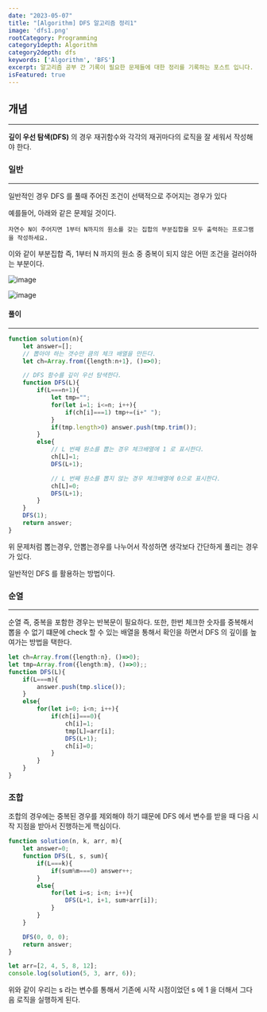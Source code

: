 ```yaml
---
date: "2023-05-07"
title: "[Algorithm] DFS 알고리즘 정리1"
image: 'dfs1.png'
rootCategory: Programming
category1depth: Algorithm
category2depth: dfs
keywords: ['Algorithm', 'BFS']
excerpt: 알고리즘 공부 간 기록이 필요한 문제들에 대한 정리를 기록하는 포스트 입니다.
isFeatured: true
---
```


## 개념
---

**깊이 우선 탐색(DFS)** 의 경우 재귀함수와 각각의 재귀마다의 로직을 잘 세워서 작성해야 한다.

### 일반
---

일반적인 경우 DFS 를 풀때 주어진 조건이 선택적으로 주어지는 경우가 있다

예를들어, 아래와 같은 문제일 것이다.

```text
자연수 N이 주어지면 1부터 N까지의 원소를 갖는 집합의 부분집합을 모두 출력하는 프로그램 을 작성하세요.
```

이와 같이 부분집합 즉, 1부터 N 까지의 원소 중 중복이 되지 않은 어떤 조건을 걸러야하는 부분이다.

![image](https://github.com/jjou33/hippo-blog/assets/134469187/ee007c65-cb25-424d-81c1-64f00eaeb925)

![image](dfs.png)

#### 풀이
---

```ts
function solution(n){
    let answer=[];
    // 뽑아야 하는 갯수만 큼의 체크 배열을 만든다.
    let ch=Array.from({length:n+1}, ()=>0);

    // DFS 함수를 깊이 우선 탐색한다.
    function DFS(L){
        if(L===n+1){
            let tmp="";
            for(let i=1; i<=n; i++){
                if(ch[i]===1) tmp+=(i+" ");
            }
            if(tmp.length>0) answer.push(tmp.trim());
        }
        else{
            // L 번째 원소를 뽑는 경우 체크배열에 1 로 표시한다.
            ch[L]=1;
            DFS(L+1);

            // L 번째 원소를 뽑지 않는 경우 체크배열에 0으로 표시한다.
            ch[L]=0;
            DFS(L+1);
        }
    }
    DFS(1);
    return answer;
}
```

위 문제처럼 뽑는경우, 안뽑는경우를 나누어서 작성하면 생각보다 간단하게 풀리는 경우가 있다.

일반적인 DFS 를 활용하는 방법이다.

### 순열
---

순열 즉, 중복을 포함한 경우는 반복문이 필요하다.
또한, 한번 체크한 숫자를 중복해서 뽑을 수 없기 떄문에 check 할 수 있는 배열을 통해서 확인을 하면서 DFS 의 깊이를 높여가는 방법을 택한다.

```ts
let ch=Array.from({length:n}, ()=>0);
let tmp=Array.from({length:m}, ()=>0);;
function DFS(L){
    if(L===m){
        answer.push(tmp.slice()); 
    }
    else{
        for(let i=0; i<n; i++){
            if(ch[i]===0){
                ch[i]=1;
                tmp[L]=arr[i];
                DFS(L+1);
                ch[i]=0;
            }
        }
    }
}
```

### 조합

조합의 경우에는 중복된 경우를 제외해야 하기 떄문에 DFS 에서 변수를 받을 때 다음 시작 지점을 받아서 진행하는게 핵심이다.

```ts
function solution(n, k, arr, m){         
    let answer=0;
    function DFS(L, s, sum){
        if(L===k){
            if(sum%m===0) answer++;
        }
        else{
            for(let i=s; i<n; i++){
                DFS(L+1, i+1, sum+arr[i]);
            }
        }
    }

    DFS(0, 0, 0);
    return answer;
}

let arr=[2, 4, 5, 8, 12];
console.log(solution(5, 3, arr, 6));
```

위와 같이 우리는 s 라는 변수를 통해서 기존에 시작 시점이었던 s 에 1 을 더해서 그다음 로직을 실행하게 된다.



